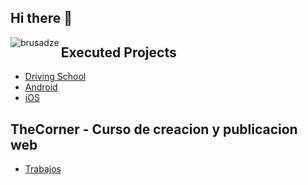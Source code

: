 ## Hi there 👋



<p><img align="left" src="https://github-readme-stats.vercel.app/api/top-langs?username=brusadze&show_icons=true&locale=en&layout=compact" alt="brusadze" /></p>




## Executed Projects

 - [Driving School](https://shuknishani.ge)
 - [Android](https://play.google.com/store/apps/details?id=com.shuknishani.drivinglicence&hl=es)
 - [iOS](https://apps.apple.com/ge/app/shuknishani/id6448963404)

## TheCorner - Curso de creacion y publicacion web
 
  - [Trabajos](https://shuknishani.ge/badripages)

